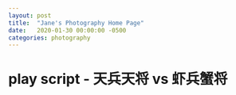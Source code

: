 ```yaml
---
layout: post
title:  "Jane's Photography Home Page"
date:   2020-01-30 00:00:00 -0500
categories: photography
---
```


# play script - 天兵天将 vs 虾兵蟹将

